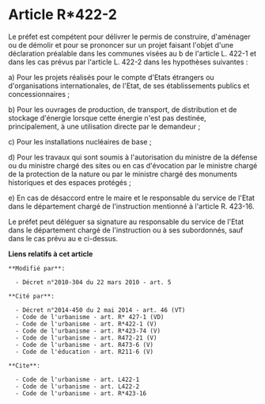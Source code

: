 # Article R*422-2

Le préfet est compétent pour délivrer le permis de construire, d'aménager ou de démolir et pour se prononcer sur un projet
faisant l'objet d'une déclaration préalable dans les communes visées au b de l'article L. 422-1 et dans les cas prévus par
l'article L. 422-2 dans les hypothèses suivantes : 

a) Pour les projets réalisés pour le compte d'Etats étrangers ou d'organisations internationales, de l'Etat, de ses
établissements publics et concessionnaires ; 

b) Pour les ouvrages de production, de transport, de distribution et de stockage d'énergie lorsque cette énergie n'est pas
destinée, principalement, à une utilisation directe par le demandeur ; 

c) Pour les installations nucléaires de base ; 

d) Pour les travaux qui sont soumis à l'autorisation du ministre de la défense ou du ministre chargé des sites ou en cas
d'évocation par le ministre chargé de la protection de la nature ou par le ministre chargé des monuments historiques et des
espaces protégés ; 

e) En cas de désaccord entre le maire et le responsable du service de l'Etat dans le département chargé de l'instruction
mentionné à l'article R. 423-16. 

Le préfet peut déléguer sa signature au responsable du service de l'Etat dans le département chargé de l'instruction ou à ses
subordonnés, sauf dans le cas prévu au e ci-dessus.

**Liens relatifs à cet article**

	**Modifié par**:

	  - Décret n°2010-304 du 22 mars 2010 - art. 5

	**Cité par**:

	  - Décret n°2014-450 du 2 mai 2014 - art. 46 (VT)
	  - Code de l'urbanisme - art. R* 427-1 (VD)
	  - Code de l'urbanisme - art. R*422-1 (V)
	  - Code de l'urbanisme - art. R*423-74 (V)
	  - Code de l'urbanisme - art. R472-21 (V)
	  - Code de l'urbanisme - art. R473-6 (V)
	  - Code de l'éducation - art. R211-6 (V)

	**Cite**:

	  - Code de l'urbanisme - art. L422-1
	  - Code de l'urbanisme - art. L422-2
	  - Code de l'urbanisme - art. R*423-16
